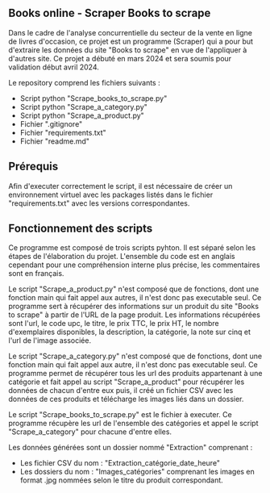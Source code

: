 Books online - Scraper Books to scrape
-
Dans le cadre de l'analyse concurrentielle du secteur de la vente en ligne de livres d'occasion, ce projet est un programme (Scraper) qui a pour but d'extraire les données du site "Books to scrape" en vue de
l'appliquer à d'autres site.
Ce projet a débuté en mars 2024 et sera soumis pour validation début avril 2024.

Le repository comprend les fichiers suivants :
- Script python "Scrape_books_to_scrape.py"
- Script python "Scrape_a_category.py"
- Script python "Scrape_a_product.py"
- Fichier ".gitignore"
- Fichier "requirements.txt"
- Fichier "readme.md"

Prérequis 
-
Afin d'executer correctement le script, il est nécessaire de créer un environnement virtuel avec les packages listés dans le fichier "requirements.txt" avec les versions correspondantes.

Fonctionnement des scripts
-
Ce programme est composé de trois scripts pyhton. Il est séparé selon les étapes de l'élaboration du projet.
L'ensemble du code est en anglais cependant pour une compréhension interne plus précise, les commentaires sont en français.

Le script "Scrape_a_product.py" n'est composé que de fonctions, dont une fonction main qui fait appel aux autres, il n'est donc pas executable seul. 
Ce programme sert à récupérer des informations sur un produit du site "Books to scrape" à partir de l'URL de la page produit. 
Les informations récupérées sont l'url, le code upc, le titre, le prix TTC, le prix HT, le nombre d'exemplaires disponibles, la description, la catégorie, la note sur cinq et l'url de
l'image associée.

Le script "Scrape_a_category.py" n'est composé que de fonctions, dont une fonction main qui fait appel aux autre, il n'est donc pas executable seul.
Ce programme permet de récupérer tous les url des produits appartenant à une catégorie et fait appel au script "Scrape_a_product" pour récupérer les données de chacun d'entre eux puis,
il créé un fichier CSV avec les données de ces produits et télécharge les images liés dans un dossier.

Le script "Scrape_books_to_scrape.py" est le fichier à executer.
 Ce programme récupère les url de l'ensemble des catégories et appel le script "Scrape_a_category" pour chacune d'entre elles.

Les données générées sont un dossier nommé "Extraction" comprenant :
- Les fichier CSV du nom : "Extraction_catégorie_date_heure"
- Les dossiers du nom : "Images_catégories" comprenant les images en format .jpg nommées selon le titre du produit correspondant.


	


